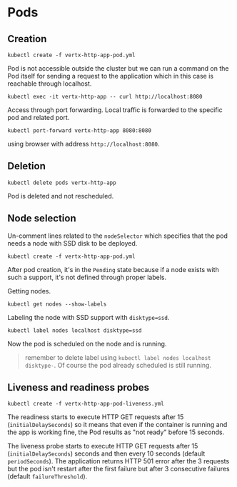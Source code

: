 # Pods

## Creation

    kubectl create -f vertx-http-app-pod.yml
    
Pod is not accessible outside the cluster but we can run a command on the Pod itself for sending a request to the application 
which in this case is reachable through localhost.

    kubectl exec -it vertx-http-app -- curl http://localhost:8080

Access through port forwarding. Local traffic is forwarded to the specific pod and related port.

    kubectl port-forward vertx-http-app 8080:8080
    
using browser with address `http://localhost:8080`.

## Deletion

    kubectl delete pods vertx-http-app

Pod is deleted and not rescheduled.

## Node selection

Un-comment lines related to the `nodeSelector` which specifies that the pod needs a node with SSD disk to be deployed.

    kubectl create -f vertx-http-app-pod.yml

After pod creation, it's in the `Pending` state because if a node exists with such a support, it's not defined through 
proper labels.

Getting nodes.

    kubectl get nodes --show-labels

Labeling the node with SSD support with `disktype=ssd`.

    kubectl label nodes localhost disktype=ssd

Now the pod is scheduled on the node and is running.

> remember to delete label using `kubectl label nodes localhost disktype-`. Of course the pod already scheduled is still running.

## Liveness and readiness probes

    kubectl create -f vertx-http-app-pod-liveness.yml

The readiness starts to execute HTTP GET requests after 15 (`initialDelaySeconds`) so it means that even if the container is 
running and the app is working fine, the Pod results as "not ready" before 15 seconds. 
    
The liveness probe starts to execute HTTP GET requests after 15 (`initialDelaySeconds`) seconds and then every 
10 seconds (default `periodSeconds`). The application returns HTTP 501 error after the 3 requests but the pod isn't restart 
after the first failure but after 3 consecutive failures (default `failureThreshold`). 